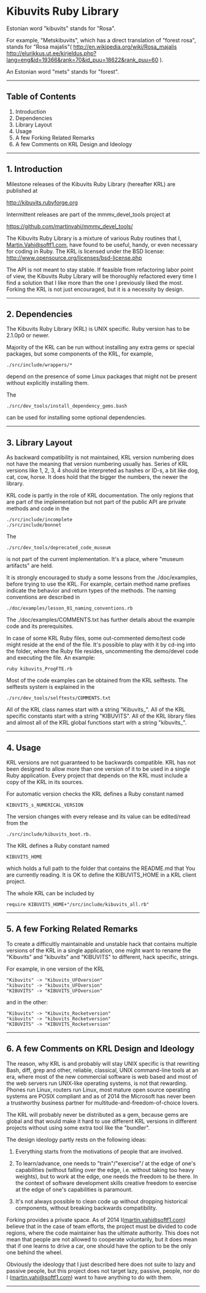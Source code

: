 Kibuvits Ruby Library
===========================================================================

Estonian word "kibuvits" stands for "Rosa".

For example, "Metskibuvits", which has a direct translation
of "forest rosa", stands for "Rosa majalis"(
http://en.wikipedia.org/wiki/Rosa_majalis
http://elurikkus.ut.ee/kirjeldus.php?lang=eng&id=19366&rank=70&id_puu=18622&rank_puu=60 ).

An Estonian word "mets" stands for "forest".

---------------------------------------------------------------------------

##                         Table of Contents

1. Introduction
2. Dependencies
3. Library Layout
4. Usage
5. A few Forking Related Remarks
6. A few Comments on KRL Design and Ideology

---------------------------------------------------------------------------

##                       1. Introduction


Milestone releases of the Kibuvits Ruby Library (hereafter KRL) are
published at

http://kibuvits.rubyforge.org

Intermittent releases are part of the mmmv_devel_tools project at

https://github.com/martinvahi/mmmv_devel_tools/


The Kibuvits Ruby Library is a mixture of various Ruby routines
that I, Martin.Vahi@softf1.com, have found to be useful, handy, or
even necessary for coding in Ruby.  The KRL is licensed under
the BSD license: http://www.opensource.org/licenses/bsd-license.php

The API is not meant to stay stable. If feasible from
refactoring labor point of view, the Kibuvits Ruby Library
will be thoroughly refactored every time I find a solution
that I like more than the one I previously liked the most.
Forking the KRL is not just encouraged, but it is a necessity by design.



---------------------------------------------------------------------------

##                        2. Dependencies


The Kibuvits Ruby Library (KRL) is UNIX specific. Ruby version
has to be 2.1.0p0 or newer.

Majority of the KRL can be run without installing any extra
gems or special packages, but some components of the KRL, for example,

    ./src/include/wrappers/*

depend on the presence of some Linux packages that might not
be present without explicitly installing them.

The

    ./src/dev_tools/install_dependency_gems.bash

can be used for installing some optional dependencies.


---------------------------------------------------------------------------

##                       3. Library Layout

As backward compatibility is not maintained, KRL version
numbering does not have the meaning that version numbering
usually has. Series of KRL versions like 1, 2, 3, 4 should
be interpreted as hashes or ID-s, a bit like dog, cat, cow, horse.
It does hold that the bigger the numbers, the newer the library.

KRL code is partly in the role of KRL documentation. The only regions
that are part of the implementation but not part of the public API are
private methods and code in the

    ./src/include/incomplete
    ./src/include/bonnet

The

    ./src/dev_tools/deprecated_code_museum

is not part of the current implementation. It's a place, where
"museum artifacts" are held.

It is strongly encouraged to study a some lessons from
the ./doc/examples, before trying to use the KRL. For example,
certain method name prefixes indicate the
behavior and return types of the methods.
The naming conventions are described in

    ./doc/examples/lesson_01_naming_conventions.rb


The ./doc/examples/COMMENTS.txt has further details about
the example code and its prerequisites.

In case of some KRL Ruby files, some out-commented demo/test code
might reside at the end of the file. It's possible to play with it by cd-ing
into the folder, where the Ruby file resides, uncommenting
the demo/devel code and executing the file. An example:

    ruby kibuvits_ProgFTE.rb

Most of the code examples can be obtained from the KRL selftests.
The selftests system is explained in the

    ./src/dev_tools/selftests/COMMENTS.txt

All of the KRL class names start with a string "Kibuvits_".
All of the KRL specific constants start with a string "KIBUVITS".
All of the KRL library files and almost all of the KRL global
functions start with a string "kibuvits_".


---------------------------------------------------------------------------

##                         4. Usage

KRL versions are not guaranteed to be backwards compatible.
KRL has not been designed to allow more than one version of it
to be used in a single Ruby application. Every project that
depends on the KRL must include a copy of the KRL in its sources.

For automatic version checks the KRL defines a Ruby constant named

    KIBUVITS_s_NUMERICAL_VERSION

The version changes with every release and its value
can be edited/read from the

    ./src/include/kibuvits_boot.rb.

The KRL defines a Ruby constant named

    KIBUVITS_HOME

which holds a full path to the folder that contains the README.md
that You are currently reading. It is OK to define the KIBUVITS_HOME
in a KRL client project.

The whole KRL can be included by

    require KIBUVITS_HOME+"/src/include/kibuvits_all.rb"



---------------------------------------------------------------------------

##                 5. A few Forking Related Remarks


To create a difficultly maintainable and unstable hack that
contains multiple versions of the KRL in a single
application, one might want to rename the "Kibuvits" and
"kibuvits" and "KIBUVITS" to different, hack specific, strings.

For example, in one version of the KRL

    "Kibuvits" -> "Kibuvits_UFOversion"
    "kibuvits" -> "kibuvits_UFOversion"
    "KIBUVITS" -> "KIBUVITS_UFOversion"

and in the other:

    "Kibuvits" -> "Kibuvits_Rocketversion"
    "kibuvits" -> "kibuvits_Rocketversion"
    "KIBUVITS" -> "KIBUVITS_Rocketversion"


---------------------------------------------------------------------------

##               6. A few Comments on KRL Design and Ideology


The reason, why KRL is and probably will stay UNIX specific
is that rewriting Bash, diff, grep and other, reliable, classical,
UNIX command-line tools at an era, where most of the new commercial
software is web based and most of the web servers run UNIX-like operating
systems, is not that rewarding. Phones run Linux, routers
run Linux, most mature open source operating systems are POSIX compliant
and as of 2014 the Microsoft has never been a trustworthy
business partner for multitude-and-freedom-of-choice lovers.

The KRL will probably never be distributed as a gem, because
gems are global and that would make it hard to use different
KRL versions in different projects without using some
extra tool like the "bundler".

The design ideology partly rests on the following ideas:

1) Everything starts from the motivations of people that are involved.

2) To learn/advance, one needs to "train"/"exercise"/ at the
   edge of one's capabilities (without falling over the edge, i.e.
   without taking too heavy weights), but to work at the edge, one
   needs the freedom to be there. In the context of software
   development skills creative freedom to exercise at the
   edge of one's capabilities is paramount.

3) It's not always possible to clean code up without
   dropping historical components, without breaking
   backwards compatibility.

Forking provides a private space. As of 2014
I(martin.vahi@softf1.com) believe that in the case of
team efforts, the project must be divided to code regions,
where the code maintainer has the ultimate authority. This
does not mean that people are not allowed to cooperate voluntarily,
but it does mean that if one learns to drive a car,
one should have the option to be the only one behind the wheel.

Obviously the ideology that I just described here does not suite to
lazy and passive people, but this project does not target lazy,
passive, people, nor do I (martin.vahi@softf1.com)
want to have anything to do with them.


---------------------------------------------------------------------------
